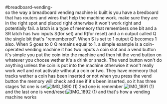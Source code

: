  #breadboard-vending-  
so the way a breadboard vending machine is built is you have a bredboard that has routers and wires that help the machine work. make sure they are in the right spot and placed right otherwise it won't work right and potentially fail.
a latch is a type of memeory that  remembers one bit and a SR latch has two inputs S(for set) and R(for reset) and a n output called Q the single bit that's "remembered". When S is set to 1 output Q becomes 1 also. When S goes to 0 Q remains equal to 1.
a simple example is a coin-operated vending machine it has two inputs a coin slot and a vend button it's simple you put the coin into the machine and then hit the vend button on whatever you choose wether it's a drink or snack.
The vend button won't do anything unless the coin is put into the machine otherwise it won't really work well and not activate without a coin or two. They have memeory that tracks wether a coin has been inserted or not when you press the vend button the memory will check and see if it's been inserted.
so it has three stages 
1st one is set![IMG_1890 (1)](https://github.com/user-attachments/assets/cdedfb26-abfd-4701-962f-b368df2b3055)
2nd one is remember ![IMG_1891 (1)](https://github.com/user-attachments/assets/102cf97a-40cd-42da-a530-9fccd3d472b7)
and the last one is vend/reset![IMG_1892 (1)](https://github.com/user-attachments/assets/5a0182df-b8c5-43b4-b9bb-953830f45a48)
and that's how a vending machine works
